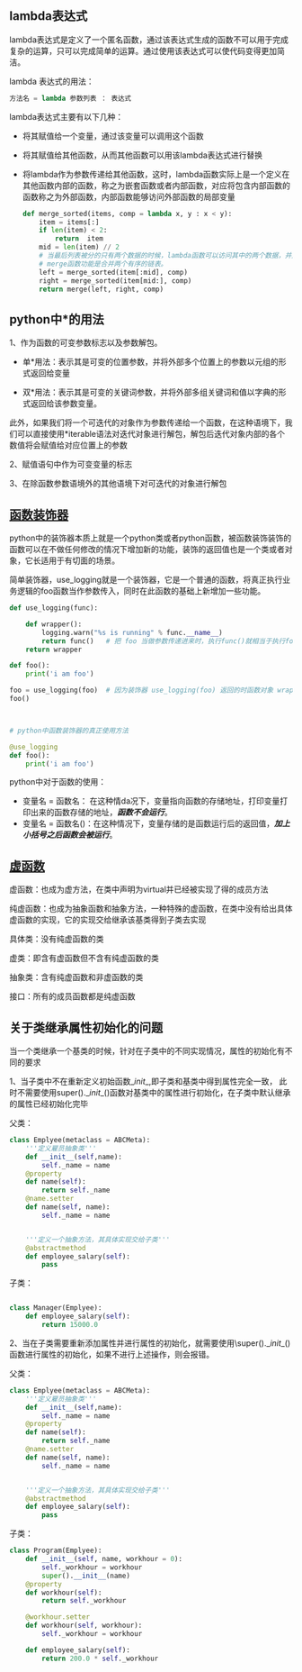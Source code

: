 ## lambda表达式

lambda表达式是定义了一个匿名函数，通过该表达式生成的函数不可以用于完成复杂的运算，只可以完成简单的运算。通过使用该表达式可以使代码变得更加简洁。

lambda 表达式的用法：

~~~python
方法名 = lambda 参数列表 ： 表达式
~~~

lambda表达式主要有以下几种：

* 将其赋值给一个变量，通过该变量可以调用这个函数

* 将其赋值给其他函数，从而其他函数可以用该lambda表达式进行替换

* 将lambda作为参数传递给其他函数，这时，lambda函数实际上是一个定义在其他函数内部的函数，称之为嵌套函数或者内部函数，对应将包含内部函数的函数称之为外部函数，内部函数能够访问外部函数的局部变量

  ~~~ python
  def merge_sorted(items, comp = lambda x, y : x < y):
      item = items[:]
      if len(item) < 2:
          return  item
      mid = len(item) // 2
      # 当最后列表被分的只有两个数据的时候，lambda函数可以访问其中的两个数据，并对其进行排序，然后返回排序号的列表。
      # merge函数功能是合并两个有序的链表。
      left = merge_sorted(item[:mid], comp)
      right = merge_sorted(item[mid:], comp)
      return merge(left, right, comp)
  ~~~


## python中*的用法

1、作为函数的可变参数标志以及参数解包。

* 单*用法：表示其是可变的位置参数，并将外部多个位置上的参数以元组的形式返回给变量

* 双*用法：表示其是可变的关键词参数，并将外部多组关键词和值以字典的形式返回给该参数变量。

此外，如果我们将一个可迭代的对象作为参数传递给一个函数，在这种语境下，我们可以直接使用*iterable语法对迭代对象进行解包，解包后迭代对象内部的各个数值将会赋值给对应位置上的参数

2、赋值语句中作为可变变量的标志



3、在除函数参数语境外的其他语境下对可迭代的对象进行解包





## [函数装饰器](https://foofish.net/python-decorator.html)

python中的装饰器本质上就是一个python类或者python函数，被函数装饰装饰的函数可以在不做任何修改的情况下增加新的功能，装饰的返回值也是一个类或者对象，它长适用于有切面的场景。

简单装饰器，use_logging就是一个装饰器，它是一个普通的函数，将真正执行业务逻辑的foo函数当作参数传入，同时在此函数的基础上新增加一些功能。

~~~python
def use_logging(func):

    def wrapper():
        logging.warn("%s is running" % func.__name__)
        return func()   # 把 foo 当做参数传递进来时，执行func()就相当于执行foo()
    return wrapper

def foo():
    print('i am foo')

foo = use_logging(foo)  # 因为装饰器 use_logging(foo) 返回的时函数对象 wrapper，这条语句相当于  foo = wrapper
foo()  



# python中函数装饰器的真正使用方法

@use_logging
def foo():
    print('i am foo')
~~~



python中对于函数的使用：

* 变量名 = 函数名： 在这种情da况下，变量指向函数的存储地址，打印变量打印出来的函数存储的地址，***函数不会运行***。
* 变量名 = 函数名()：在这种情况下，变量存储的是函数运行后的返回值，***加上小括号之后函数会被运行***。



## [虚函数](https://blog.csdn.net/iw1210/article/details/33727491)

虚函数：也成为虚方法，在类中声明为virtual并已经被实现了得的成员方法

纯虚函数：也成为抽象函数和抽象方法，一种特殊的虚函数，在类中没有给出具体虚函数的实现，它的实现交给继承该基类得到子类去实现

具体类：没有纯虚函数的类

虚类：即含有虚函数但不含有纯虚函数的类

抽象类：含有纯虚函数和非虚函数的类

接口：所有的成员函数都是纯虚函数



## 关于类继承属性初始化的问题

当一个类继承一个基类的时候，针对在子类中的不同实现情况，属性的初始化有不同的要求

1、当子类中不在重新定义初始函数\__init__,即子类和基类中得到属性完全一致， 此时不需要使用super().\__init__()函数对基类中的属性进行初始化，在子类中默认继承的属性已经初始化完毕



父类：

~~~python
class Emplyee(metaclass = ABCMeta):
    '''定义雇员抽象类'''
    def __init__(self,name):
        self._name = name
    @property
    def name(self):
        return self._name
    @name.setter
    def name(self, name):
        self._name = name


    '''定义一个抽象方法，其具体实现交给子类'''
    @abstractmethod
    def employee_salary(self):
        pass

~~~

子类：

~~~python

class Manager(Emplyee):
    def employee_salary(self):
        return 15000.0
~~~

2、当在子类需要重新添加属性并进行属性的初始化，就需要使用\super().\__init__()函数进行属性的初始化，如果不进行上述操作，则会报错。

父类：

~~~python
class Emplyee(metaclass = ABCMeta):
    '''定义雇员抽象类'''
    def __init__(self,name):
        self._name = name
    @property
    def name(self):
        return self._name
    @name.setter
    def name(self, name):
        self._name = name


    '''定义一个抽象方法，其具体实现交给子类'''
    @abstractmethod
    def employee_salary(self):
        pass
~~~

子类：

~~~python
class Program(Emplyee):
    def __init__(self, name, workhour = 0):
        self._workhour = workhour
        super().__init__(name)
    @property
    def workhour(self):
        return self._workhour

    @workhour.setter
    def workhour(self, workhour):
        self._workhour = workhour

    def employee_salary(self):
        return 200.0 * self._workhour
~~~





